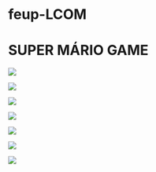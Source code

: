 # feup-LCOM

# SUPER MÁRIO GAME


![](https://cloud.githubusercontent.com/assets/22794956/24159113/290147dc-0e56-11e7-8794-96d5fceece45.png)

![](https://cloud.githubusercontent.com/assets/22794956/24159114/290f087c-0e56-11e7-9254-167422c1849c.png)

![]("https://cloud.githubusercontent.com/assets/22794956/24159110/28ff7632-0e56-11e7-9f33-621433a62dfe.png)

![](https://cloud.githubusercontent.com/assets/22794956/24159112/29005aac-0e56-11e7-9612-de69996739d0.png)

![](https://cloud.githubusercontent.com/assets/22794956/24159109/28f4f874-0e56-11e7-97cd-c45d185d37f9.png)

![](https://cloud.githubusercontent.com/assets/22794956/24159108/28f44faa-0e56-11e7-8714-08310420653b.png)

![](https://cloud.githubusercontent.com/assets/22794956/24159111/28ff7f74-0e56-11e7-9f44-367254df2f8f.png)
